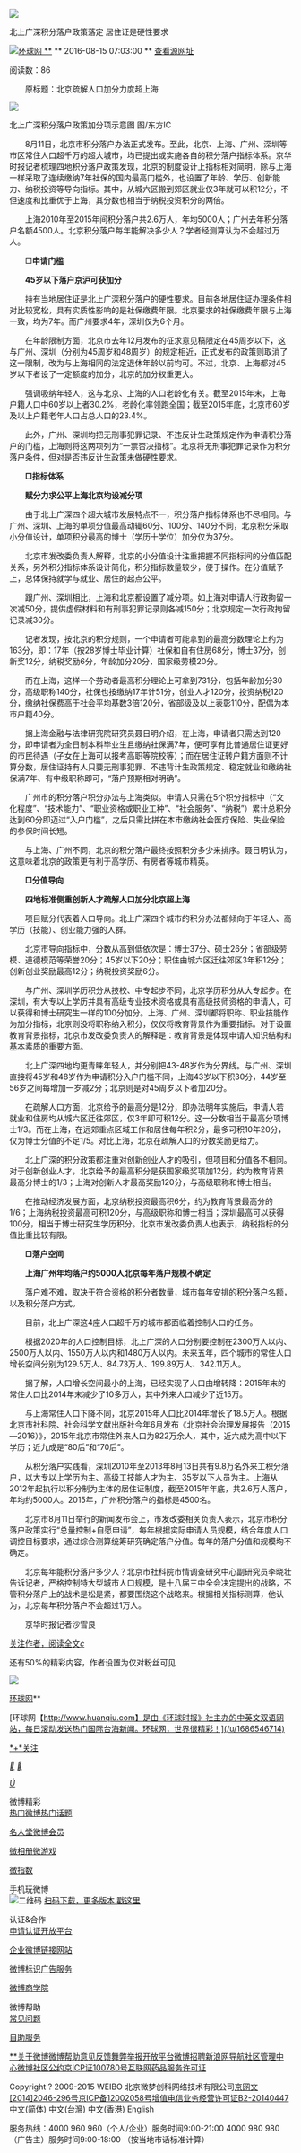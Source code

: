 ![](http://tc.sinaimg.cn/maxwidth.2048/tc.service.weibo.com/himg2_huanqiu_com/70372c1fe76c7c74422825b57abc829d.jpg)

北上广深积分落户政策落定 居住证是硬性要求

![](http://tva4.sinaimg.cn/crop.0.0.179.179.50/6486a91ajw1ev7ljghtbqj2050050jrc.jpg)[环球网 **](/u/1686546714) ** 2016-08-15 07:03:00 ** [查看源网址](http://china.huanqiu.com/article/2016-08/9306970.html)

阅读数：86

　　原标题：北京疏解人口加分力度超上海

![](http://tc.sinaimg.cn/maxwidth.2048/tc.service.weibo.com/himg2_huanqiu_com/70372c1fe76c7c74422825b57abc829d.jpg)

北上广深积分落户政策加分项示意图 图/东方IC

　　8月11日，北京市积分落户办法正式发布。至此，北京、上海、广州、深圳等市区常住人口超千万的超大城市，均已提出或实施各自的积分落户指标体系。京华时报记者梳理四地积分落户政策发现，北京的制度设计上指标相对简明，除与上海一样采取了连续缴纳7年社保的国内最高门槛外，也设置了年龄、学历、创新能力、纳税投资等导向指标。其中，从城六区搬到郊区就业仅3年就可以积12分，不但速度和比重优于上海，其分数也相当于纳税投资积分的两倍。

　　上海2010年至2015年间积分落户共2.6万人，年均5000人；广州去年积分落户名额4500人。北京积分落户每年能解决多少人？学者经测算认为不会超过万人。

　　□**申请门槛**

　　**45岁以下落户京沪可获加分**

　　持有当地居住证是北上广深积分落户的硬性要求。目前各地居住证办理条件相对比较宽松，具有实质性影响的是社保缴费年限。北京要求的社保缴费年限与上海一致，均为7年。而广州要求4年，深圳仅为6个月。

　　在年龄限制方面，北京市去年12月发布的征求意见稿限定在45周岁以下，这与广州、深圳（分别为45周岁和48周岁）的规定相近，正式发布的政策则取消了这一限制，改为与上海相同的法定退休年龄以前均可。不过，北京、上海都对45岁以下者设了一定额度的加分，北京的加分权重更大。

　　强调吸纳年轻人，这与北京、上海的人口老龄化有关。截至2015年末，上海户籍人口中60岁以上者30.2%，老龄化率领跑全国；截至2015年底，北京市60岁及以上户籍老年人口占总人口的23.4%。

　　此外，广州、深圳均把无刑事犯罪记录、不违反计生政策规定作为申请积分落户的门槛，上海则将这两项列为“一票否决指标”。北京将无刑事犯罪记录作为积分落户条件，但对是否违反计生政策未做硬性要求。

　　**□指标体系**

　　**赋分力求公平上海北京均设减分项**

　　由于北上广深四个超大城市发展特点不一，积分落户指标体系也不尽相同。与广州、深圳、上海的单项分值最高动辄60分、100分、140分不同，北京积分采取小分值设计，单项积分最高的博士（学历十学位）加分仅为37分。

　　北京市发改委负责人解释，北京的小分值设计注重把握不同指标间的分值匹配关系，另外积分指标体系设计简化，积分指标数量较少，便于操作。在分值赋予上，总体保持就学与就业、居住的起点公平。

　　跟广州、深圳相比，上海和北京都设置了减分项。如上海对申请人行政拘留一次减50分，提供虚假材料和有刑事犯罪记录则各减150分；北京规定一次行政拘留记录减30分。

　　记者发现，按北京的积分规则，一个申请者可能拿到的最高分数理论上约为163分，即：17年（按28岁博士毕业计算）社保和自有住房68分，博士37分，创新奖12分，纳税奖励6分，年龄加分20分，国家级劳模20分。

　　而在上海，这样一个劳动者最高积分理论上可拿到731分，包括年龄加分30分，高级职称140分，社保也按缴纳17年计51分，创业人才120分，投资纳税120分，缴纳社保费高于社会平均基数3倍120分，省部级及以上表彰110分，配偶为本市户籍40分。

　　据上海金融与法律研究院研究员聂日明介绍，在上海，申请者只需达到120分，即申请者为全日制本科毕业生且缴纳社保满7年，便可享有比普通居住证更好的市民待遇（子女在上海可以报考高职等院校等）；而在居住证转户籍方面则不计算分数，居住证持有人只要无刑事犯罪、不违背计生政策规定、稳定就业和缴纳社保满7年、有中级职称即可，“落户预期相对明确”。

　　广州市的积分落户积分办法与上海类似。申请人只需在5个积分指标中（“文化程度”、“技术能力”、“职业资格或职业工种”、“社会服务”、“纳税”）累计总积分达到60分即迈过“入户门槛”，之后只需比拼在本市缴纳社会医疗保险、失业保险的参保时间长短。

　　与上海、广州不同，北京的积分落户最终按照积分多少来排序。聂日明认为，这意味着北京的政策更有利于高学历、有房者等城市精英。

　　**□分值导向**

　　**四地标准侧重创新人才疏解人口加分北京超上海**

　　项目赋分代表着人口导向。北上广深四个城市的积分办法都倾向于年轻人、高学历（技能）、创业能力强的人群。

　　北京市导向指标中，分数从高到低依次是：博士37分、硕士26分；省部级劳模、道德模范等荣誉20分；45岁以下20分；职住由城六区迁往郊区3年积12分；创新创业奖励最高12分；纳税投资奖励6分。

　　与广州、深圳学历积分从技校、中专起步不同，北京学历积分从大专起步。在深圳，有大专以上学历并具有高级专业技术资格或具有高级技师资格的申请人，可以获得和博士研究生一样的100分加分。上海、广州、深圳都将职称、职业技能作为加分指标，北京则没将职称纳入积分，仅仅将教育背景作为重要指标。对于设置教育背景指标，北京市发改委负责人的解释是：教育背景是体现申请人知识结构和基本素质的重要方面。

　　北上广深四地均更青睐年轻人，并分别把43-48岁作为分界线。与广州、深圳直接将45岁和48岁作为申请积分入户门槛不同，上海43岁以下积30分，44岁至56岁之间每增加一岁减2分；北京则是对45周岁以下者加20分。

　　在疏解人口方面，北京给予的最高分是12分，即办法明年实施后，申请人若就业和住房均从城六区迁往郊区，仅3年即可积12分。这一分数相当于最高分项博士1/3。而在上海，在远郊重点区域工作和居住每年积2分，最多可积10年20分，仅为博士分值的不足1/5。对比上海，北京在疏解人口的分数奖励更给力。

　　北上广深的积分政策都注重对创新创业人才的吸引，但项目和分值各不相同。对于创新创业人才，北京给予的最高积分是获国家级奖项加12分，约为教育背景最高分博士的1/3；上海对创新人才最高奖励120分，与高级职称和博士相当。

　　在推动经济发展方面，北京纳税投资最高积6分，约为教育背景最高分的1/6；上海纳税投资最高可积120分，与高级职称和博士相当；深圳最高可以获得100分，相当于博士研究生学历积分。北京市发改委负责人也表示，纳税指标的分值比重比较有限。

　　**□落户空间**

　　**上海广州年均落户约5000人北京每年落户规模不确定**

　　落户难不难，取决于符合资格的积分者数量，城市每年安排的积分落户名额，以及积分落户方式。

　　目前，北上广深这4座人口超千万的城市都面临着控制人口的任务。

　　根据2020年的人口控制目标，北上广深的人口分别要控制在2300万人以内、2500万人以内、1550万人以内和1480万人以内。未来五年，四个城市的常住人口增长空间分别为129.5万人、84.73万人、199.89万人、342.11万人。

　　据了解，人口增长空间最小的上海，已经实现了人口由增转降：2015年末的常住人口比2014年末减少了10多万人，其中外来人口减少了近15万。

　　与上海常住人口下降不同，北京2015年人口比2014年增长了18.5万人。根据北京市社科院、社会科学文献出版社今年6月发布《北京社会治理发展报告（2015—2016）》，2015年北京市常住外来人口为822万余人，其中，近六成为高中以下学历；近九成是“80后”和“70后”。

　　从积分落户实践看，深圳2010年至2013年8月13日共有9.8万名外来工积分落户，以大专以上学历为主、高级工技能人才为主、35岁以下人员为主。上海从2012年起执行以积分制为主体的居住证制度，截至2015年年底，共2.6万人落户，年均约5000人。2015年，广州积分落户的指标是4500名。

　　北京市8月11日举行的新闻发布会上，市发改委相关负责人表示，北京市积分落户政策实行“总量控制+自愿申请”，每年根据实际申请人员规模，结合年度人口调控目标要求，通过综合测算统筹研究确定落户分值。每年的落户分值和规模均不确定。

　　北京每年能积分落户多少人？北京市社科院市情调查研究中心副研究员李晓壮告诉记者，严格控制特大型城市人口规模，是十八届三中全会决定提出的战略，不管积分落户上的战术是松是紧，都要围绕这个战略来。根据相关指标测算，他认为，北京每年积分落户不会超过1万人。

　　京华时报记者沙雪良

[关注作者，阅读全文*c*](javascript:)

还有50%的精彩内容，作者设置为仅对粉丝可见

[![](http://tva4.sinaimg.cn/crop.0.0.179.179.50/6486a91ajw1ev7ljghtbqj2050050jrc.jpg)](/u/1686546714)

[环球网](/u/1686546714)**

[环球网【http://www.huanqiu.com】是由《环球时报》社主办的中英文双语网站，每日滚动发送热门国际台海新闻。环球网，世界很精彩！](/u/1686546714)

[*+*关注](javascript:)

[**](javascript: "分享到微信") [**](javascript: "分享到QQ")

[*Ú*](javascript: "回到顶部")

微博精彩  
[热门微博](http://hot.plaza.weibo.com/?bottomnav=1&wvr=6&type=re&act=day)[热门话题](http://huati.weibo.com/?bottomnav=1&wvr=6)

[名人堂](http://verified.weibo.com/?bottomnav=1&wvr=6)[微博会员](http://vip.weibo.com/home?bottomnav=1&wvr=6)

[微相册](http://photo.weibo.com/?bottomnav=1&wvr=6)[微游戏](http://game.weibo.com/?bottomnav=1&wvr=6)

[微指数](http://data.weibo.com/index/?bottomnav=1&wvr=6)

手机玩微博  
![二维码](http://img.t.sinajs.cn/t6/style/images/common/footer_code.jpg) [扫码下载，更多版本
戳这里](http://m.weibo.cn/client/guide/show)

认证&合作  
[申请认证](http://verified.weibo.com/verify?bottomnav=1&wvr=6)[开放平台](http://open.weibo.com/?bottomnav=1&wvr=6)

[企业微博](http://e.weibo.com/introduce/introduce?bottomnav=1&wvr=6)[链接网站](http://open.weibo.com/connect?bottomnav=1&wvr=6)

[微博标识](http://weibo.com/static/logo?bottomnav=1&wvr=6)[广告服务](http://tui.weibo.com/?bottomnav=1&wvr=6)

[微博商学院](http://xueyuan.weibo.com/?bottomnav=1&wvr=6)

微博帮助  
[常见问题](http://help.weibo.com/faq/q/358?bottomnav=1&wvr=6)

[自助服务](http://help.weibo.com/selfservice?bottomnav=1&wvr=6)

[**关于微博](http://ir.weibo.com/?bottomnav=1&wvr=6)[微博帮助](http://help.weibo.com/?refer=didao&bottomnav=1)[意见反馈](http://help.weibo.com/newtopic/suggest?bottomnav=1)[舞弊举报](http://weibo.com/aj/static/report.html?_wv=6)[开放平台](http://open.weibo.com/?bottomnav=1)[微博招聘](http://hr.weibo.com?bottomnav=1)[新浪网导航](http://news.sina.com.cn/guide/?bottomnav=1)[社区管理中心](http://service.account.weibo.com/?bottomnav=1)[微博社区公约](http://service.account.weibo.com/roles/gongyue?bottomnav=1)[京ICP证100780号](http://weibo.com/aj/static/jicp.html?_wv=6)[互联网药品服务许可证](http://weibo.com/aj/static/medi_license.html?_wv=6)

Copyright ? 2009-2015 WEIBO 北京微梦创科网络技术有限公司[京网文[2014]2046-296号](http://weibo.com/aj/static/jww.html?_wv=6)[京ICP备12002058号](http://www.miibeian.gov.cn)[增值电信业务经营许可证B2-20140447](http://weibo.com/aj/static/license.html?_wv=6) 中文(简体) 中文(台灣) 中文(香港) English

服务热线：4000 960 960（个人/企业）服务时间9:00-21:00 4000 980 980（广告主）服务时间9:00-18:00 （按当地市话标准计算）

